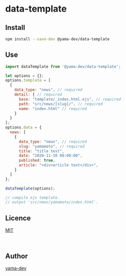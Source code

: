 # data-template

## Install

``` bash
npm install --save-dev @yama-dev/data-template
```

## Use

``` javascript
import dataTemplate from '@yama-dev/data-template';

let options = {};
options.template = [
  {
    data_type: "news", // required
    detail: { // required
      base: "template/_index.html.ejs", // required
      path: "src/news/[slug]/", // required
      name: "index.html" // required
    }
  }
];
options.data = {
  news: [
    {
      data_type: "news", // required
      slug: "yamamoto", // required
      title: "title test",
      date: "2020-11-10 00:00:00",
      published: true,
      article: "<div>article text</div>",
    }
  ]
};

dataTemplate(options);

// compile ejs template.
// output 'src/news/yamamoto/index.html'.
```

## Licence

[MIT](https://mit-license.org/)

<br>

## Author

[yama-dev](https://github.com/yama-dev)


